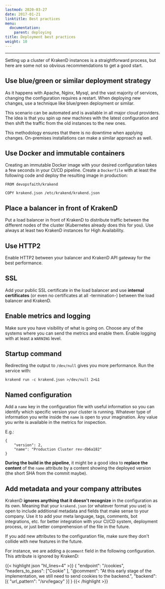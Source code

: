 ```yaml
---
lastmod: 2020-03-27
date: 2017-01-21
linktitle: Best practices
menu:
  documentation:
    parent: deploying
title: Deployment best practices
weight: 10
---
```


---
Setting up a cluster of KrakenD instances is a straightforward process, but here are some not so obvious recommendations to get a good start.


## Use blue/green or similar deployment strategy
As it happens with Apache, Nginx, Mysql, and the vast majority of services, changing the configuration requires a restart. When deploying new changes, use a technique like blue/green deployment or similar.

This scenario can be automated and is available in all major cloud providers. The idea is that you spin up new machines with the latest configuration and then shift the traffic from the old instances to the new ones.

This methodology ensures that there is no downtime when applying changes. On-premises installations can make a similar approach as well.

## Use Docker and immutable containers
Creating an immutable Docker image with your desired configuration takes a few seconds in your CI/CD pipeline. Create a `Dockerfile` with at least the following code and deploy the resulting image in production:

    FROM devopsfaith/krakend

    COPY krakend.json /etc/krakend/krakend.json

## Place a balancer in front of KrakenD
Put a load balancer in front of KrakenD to distribute traffic between the different nodes of the cluster (Kubernetes already does this for you). Use always at least two KrakenD instances for High Availability.

## Use HTTP2
Enable HTTP2 between your balancer and KrakenD API gateway for the best performance.

## SSL
Add your public SSL certificate in the load balancer and use **internal certificates** (or even no certificates at all -termination-) between the load balancer and KrakenD.

## Enable metrics and logging
Make sure you have visibility of what is going on. Choose any of the systems where you can send the metrics and enable them. Enable logging with at least a `WARNING` level.

## Startup command
Redirecting the output to `/dev/null` gives you more performance.  Run the service with:

    krakend run -c krakend.json >/dev/null 2>&1

## Named configuration
Add a `name` key in the configuration file with useful information so you can identify which specific version your cluster is running. Whatever type of information you write inside the `name` is open to your imagination. Any value you write is available in the metrics for inspection.

E.g.:

    {
        "version": 2,
        "name": "Production Cluster rev-db6a182"
    }

**During the build in the pipeline**, it might be a good idea to **replace the content** of the `name` attribute by a content showing the deployed version (the short SHA from the commit maybe).

## Add metadata and your company attributes
KrakenD **ignores anything that it doesn't recognize** in the configuration as its own. Meaning that your `krakend.json` (or whatever format you use) is open to include additional metadata and fields that make sense to your company. Use it to add your meta language, tags, comments, bot integrations, etc. for better integration with your CI/CD system, deployment process, or just better comprehension of the file in the future.

If you add new attributes to the configuration file, make sure they don't collide with new features in the future.

For instance, we are adding a `@comment` field in the following configuration. This attribute is ignored by KrakenD:


{{< highlight json "hl_lines=4" >}}
{
    "endpoint": "/cookies",
    "headers_to_pass": ["Cookie" ],
    "@comment": "At this early stage of the implementation, we still need to send cookies to the backend.",
    "backend": [{
        "url_pattern": "/srv/legacy"
    }]
}
{{< /highlight >}}
